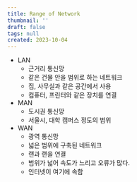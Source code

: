```yaml
---
title: Range of Network
thumbnail: ''
draft: false
tags: null
created: 2023-10-04
---
```


* LAN
  * 근거리 통신망
  * 같은 건물 안을 범위로 하는 네트워크
  * 집, 사무실과 같은 공간에서 사용
  * 컴퓨터, 프린터와 같은 장치를 연결
* MAN
  * 도시권 통신망
  * 서울시, 대학 캠퍼스 정도의 범위
* WAN
  * 광역 통신망
  * 넓은 범위에 구축된 네트워크
  * 랜과 랜을 연결
  * 범위가 넓어 속도가 느리고 오류가 많다.
  * 인터넷이 여기에 속함
